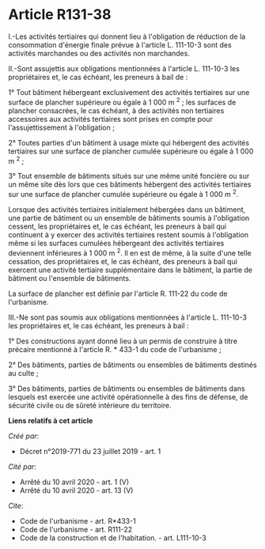 # Article R131-38

I.-Les activités tertiaires qui donnent lieu à l'obligation de réduction de la consommation d'énergie finale prévue à
l'article L. 111-10-3 sont des activités marchandes ou des activités non marchandes.

II.-Sont assujettis aux obligations mentionnées à l'article L. 111-10-3 les propriétaires et, le cas échéant, les preneurs à
bail de :

1° Tout bâtiment hébergeant exclusivement des activités tertiaires sur une surface de plancher supérieure ou égale à 1 000 m
  <sup>2</sup> ; les surfaces de plancher consacrées, le cas échéant, à des activités non tertiaires accessoires aux
activités tertiaires sont prises en compte pour l'assujettissement à l'obligation ;

2° Toutes parties d'un bâtiment à usage mixte qui hébergent des activités tertiaires sur une surface de plancher cumulée
supérieure ou égale à 1 000 m
  <sup>2</sup> ;

3° Tout ensemble de bâtiments situés sur une même unité foncière ou sur un même site dès lors que ces bâtiments hébergent des
activités tertiaires sur une surface de plancher cumulée supérieure ou égale à 1 000 m
  <sup>2</sup>.

Lorsque des activités tertiaires initialement hébergées dans un bâtiment, une partie de bâtiment ou un ensemble de bâtiments
soumis à l'obligation cessent, les propriétaires et, le cas échéant, les preneurs à bail qui continuent à y exercer des
activités tertiaires restent soumis à l'obligation même si les surfaces cumulées hébergeant des activités tertiaires
deviennent inférieures à 1 000 m
  <sup>2</sup>. Il en est de même, à la suite d'une telle cessation, des propriétaires et, le cas échéant, des preneurs à
bail qui exercent une activité tertiaire supplémentaire dans le bâtiment, la partie de bâtiment ou l'ensemble de bâtiments.

La surface de plancher est définie par l'article R. 111-22 du code de l'urbanisme.

III.-Ne sont pas soumis aux obligations mentionnées à l'article L. 111-10-3 les propriétaires et, le cas échéant, les
preneurs à bail :

1° Des constructions ayant donné lieu à un permis de construire à titre précaire mentionné à l'article R. * 433-1 du code de
l'urbanisme ;

2° Des bâtiments, parties de bâtiments ou ensembles de bâtiments destinés au culte ;

3° Des bâtiments, parties de bâtiments ou ensembles de bâtiments dans lesquels est exercée une activité opérationnelle à des
fins de défense, de sécurité civile ou de sûreté intérieure du territoire.

**Liens relatifs à cet article**

_Créé par_:

  - Décret n°2019-771 du 23 juillet 2019 - art. 1

_Cité par_:

  - Arrêté du 10 avril 2020 - art. 1 (V)
  - Arrêté du 10 avril 2020 - art. 13 (V)

_Cite_:

  - Code de l'urbanisme - art. R*433-1
  - Code de l'urbanisme - art. R111-22
  - Code de la construction et de l'habitation. - art. L111-10-3
